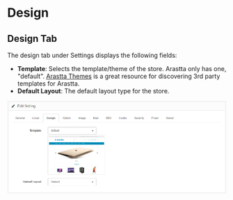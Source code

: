 Design
======

Design Tab
----------

The design tab under Settings displays the following fields:

- **Template**: Selects the template/theme of the store. Arastta only has one, "default". [Arastta Themes](http://themes.arastta.pro/) is a great resource for discovering 3rd party templates for Arastta.
- **Default Layout**: The default layout type for the store.

![settings cache tab](_images/settings-design-tab.png)
